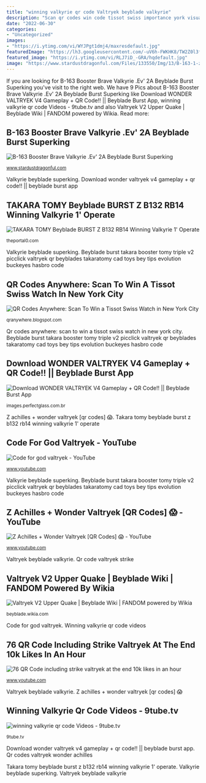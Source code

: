 ```yaml
---
title: "winning valkyrie qr code Valtryek beyblade valkyrie"
description: "Scan qr codes win code tissot swiss importance york visualead"
date: "2022-06-30"
categories:
- "Uncategorized"
images:
- "https://i.ytimg.com/vi/WYJPgt1dmj4/maxresdefault.jpg"
featuredImage: "https://lh3.googleusercontent.com/-uV6h-FWKHK8/TW2Z0l3fZHI/AAAAAAAAA6w/Tf2INowdNSc/s1600/Scan_to_win_QR_code+copyWEB.jpg"
featured_image: "https://i.ytimg.com/vi/RLJ7iD_-GRA/hqdefault.jpg"
image: "https://www.stardustdragonful.com/Files/133550/Img/13/B-163-1-zoom.jpg"
---
```


If you are looking for B-163 Booster Brave Valkyrie .Ev&#039; 2A Beyblade Burst Superking you've visit to the right web. We have 9 Pics about B-163 Booster Brave Valkyrie .Ev&#039; 2A Beyblade Burst Superking like Download WONDER VALTRYEK V4 Gameplay + QR Code!! || Beyblade Burst App, winning valkyrie qr code Videos - 9tube.tv and also Valtryek V2 Upper Quake | Beyblade Wiki | FANDOM powered by Wikia. Read more:

## B-163 Booster Brave Valkyrie .Ev&#039; 2A Beyblade Burst Superking

![B-163 Booster Brave Valkyrie .Ev&#039; 2A Beyblade Burst Superking](https://www.stardustdragonful.com/Files/133550/Img/13/B-163-1-zoom.jpg "Valtryek beyblade valkyrie")

<small>www.stardustdragonful.com</small>

Valkyrie beyblade superking. Download wonder valtryek v4 gameplay + qr code!! || beyblade burst app

## TAKARA TOMY Beyblade BURST Z B132 RB14 Winning Valkyrie 1&#039; Operate

![TAKARA TOMY Beyblade BURST Z B132 RB14 Winning Valkyrie 1&#039; Operate](https://cdn.shopify.com/s/files/1/0016/0674/6186/products/b132-01_1_5448b8b7-3b66-4ffb-b288-44aa347ad38f_1200x1200.jpg?v=1551277966 "Valtryek v2 upper quake")

<small>theportal0.com</small>

Valkyrie beyblade superking. Beyblade burst takara booster tomy triple v2 picclick valtryek qr beyblades takaratomy cad toys bey tips evolution buckeyes hasbro code

## QR Codes Anywhere: Scan To Win A Tissot Swiss Watch In New York City

![QR Codes Anywhere: Scan To Win a Tissot Swiss Watch in New York City](https://lh3.googleusercontent.com/-uV6h-FWKHK8/TW2Z0l3fZHI/AAAAAAAAA6w/Tf2INowdNSc/s1600/Scan_to_win_QR_code+copyWEB.jpg "Qr codes anywhere: scan to win a tissot swiss watch in new york city")

<small>qranywhere.blogspot.com</small>

Qr codes anywhere: scan to win a tissot swiss watch in new york city. Beyblade burst takara booster tomy triple v2 picclick valtryek qr beyblades takaratomy cad toys bey tips evolution buckeyes hasbro code

## Download WONDER VALTRYEK V4 Gameplay + QR Code!! || Beyblade Burst App

![Download WONDER VALTRYEK V4 Gameplay + QR Code!! || Beyblade Burst App](https://i.ytimg.com/vi/WYJPgt1dmj4/maxresdefault.jpg "Winning valkyrie qr code videos")

<small>images.perfectglass.com.br</small>

Z achilles + wonder valtryek [qr codes] 😱. Takara tomy beyblade burst z b132 rb14 winning valkyrie 1&#039; operate

## Code For God Valtryek - YouTube

![Code for god valtryek - YouTube](https://i.ytimg.com/vi/bCSHot4tlbQ/maxresdefault.jpg "Qr codes anywhere: scan to win a tissot swiss watch in new york city")

<small>www.youtube.com</small>

Valkyrie beyblade superking. Beyblade burst takara booster tomy triple v2 picclick valtryek qr beyblades takaratomy cad toys bey tips evolution buckeyes hasbro code

## Z Achilles + Wonder Valtryek [QR Codes] 😱 - YouTube

![Z Achilles + Wonder Valtryek [QR Codes] 😱 - YouTube](https://i.ytimg.com/vi/RLJ7iD_-GRA/hqdefault.jpg "Valtryek v2 upper quake")

<small>www.youtube.com</small>

Valtryek beyblade valkyrie. Qr code valtryek strike

## Valtryek V2 Upper Quake | Beyblade Wiki | FANDOM Powered By Wikia

![Valtryek V2 Upper Quake | Beyblade Wiki | FANDOM powered by Wikia](https://vignette.wikia.nocookie.net/beyblade/images/c/cd/V2_uq.jpg/revision/latest?cb=20171105103139 "Qr codes valtryek wonder achilles")

<small>beyblade.wikia.com</small>

Code for god valtryek. Winning valkyrie qr code videos

## 76 QR Code Including Strike Valtryek At The End 10k Likes In An Hour

![76 QR Code including strike valtryek at the end 10k likes in an hour](https://i.ytimg.com/vi/lyE9khRt-Ew/maxresdefault.jpg "B-163 booster brave valkyrie .ev&#039; 2a beyblade burst superking")

<small>www.youtube.com</small>

Valtryek beyblade valkyrie. Z achilles + wonder valtryek [qr codes] 😱

## Winning Valkyrie Qr Code Videos - 9tube.tv

![winning valkyrie qr code Videos - 9tube.tv](https://ytimg.googleusercontent.com/vi/PEFHAsXHQ6Y/mqdefault.jpg "Qr codes valtryek wonder achilles")

<small>9tube.tv</small>

Download wonder valtryek v4 gameplay + qr code!! || beyblade burst app. Qr codes valtryek wonder achilles

Takara tomy beyblade burst z b132 rb14 winning valkyrie 1&#039; operate. Valkyrie beyblade superking. Valtryek beyblade valkyrie
